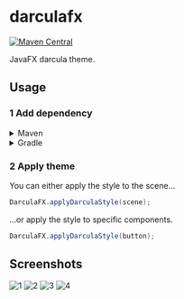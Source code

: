 # darculafx
[![Maven Central](https://img.shields.io/maven-central/v/com.github.mouse0w0/darculafx.svg?label=Maven%20Central)](https://search.maven.org/search?q=g:%22com.github.mouse0w0%22%20AND%20a:%22darculafx%22)

JavaFX darcula theme.

## Usage

### 1 Add dependency

<details>
<summary>Maven</summary>

```xml
<dependency>
    <groupId>com.github.mouse0w0</groupId>
    <artifactId>darculafx</artifactId>
    <version>9.0.0</version>
</dependency>
```
	
</details>

<details>
<summary>Gradle</summary>

#### 1 Add the Central repository to your build file
```gradle
	repositories {
		mavenCentral()
	}
```

#### 2 Add the dependency
```gradle
	dependencies {
	        implementation 'com.github.mouse0w0:darculafx:9.0.0'
	}
```

	
</details>

### 2 Apply theme

You can either apply the style to the scene…
```java
DarculaFX.applyDarculaStyle(scene);
```
…or apply the style to specific components.
```java
DarculaFX.applyDarculaStyle(button);
```

## Screenshots

![1](screenshots/1.png)
![2](screenshots/2.png)
![3](screenshots/3.png)
![4](screenshots/4.png)
